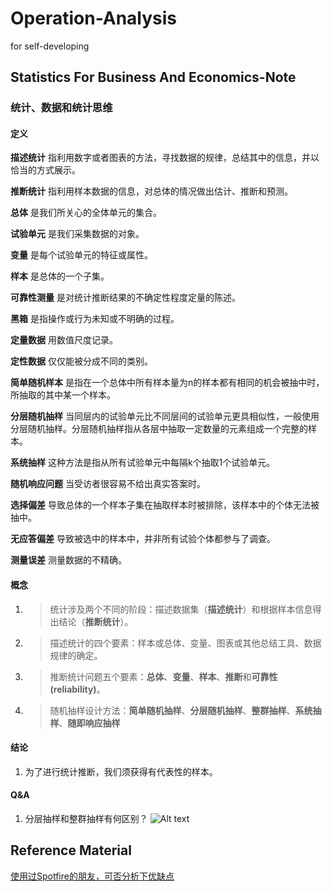 # Operation-Analysis
for self-developing

## Statistics For Business And Economics-Note
### 统计、数据和统计思维
#### 定义
**描述统计** 指利用数字或者图表的方法，寻找数据的规律，总结其中的信息，并以恰当的方式展示。

**推断统计** 指利用样本数据的信息，对总体的情况做出估计、推断和预测。

**总体** 是我们所关心的全体单元的集合。

**试验单元** 是我们采集数据的对象。

**变量** 是每个试验单元的特征或属性。

**样本** 是总体的一个子集。

**可靠性测量** 是对统计推断结果的不确定性程度定量的陈述。

**黑箱** 是指操作或行为未知或不明确的过程。

**定量数据** 用数值尺度记录。

**定性数据** 仅仅能被分成不同的类别。

**简单随机样本** 是指在一个总体中所有样本量为n的样本都有相同的机会被抽中时，所抽取的其中某一个样本。

**分层随机抽样** 当同层内的试验单元比不同层间的试验单元更具相似性，一般使用分层随机抽样。分层随机抽样指从各层中抽取一定数量的元素组成一个完整的样本。

**系统抽样** 这种方法是指从所有试验单元中每隔k个抽取1个试验单元。

**随机响应问题** 当受访者很容易不给出真实答案时。

**选择偏差** 导致总体的一个样本子集在抽取样本时被排除，该样本中的个体无法被抽中。

**无应答偏差** 导致被选中的样本中，并非所有试验个体都参与了调查。

**测量误差** 测量数据的不精确。


#### 概念
1. > 统计涉及两个不同的阶段：描述数据集（**描述统计**）和根据样本信息得出结论（**推断统计**）。
2. > 描述统计的四个要素：样本或总体、变量、图表或其他总结工具、数据规律的确定。
2. > 推断统计问题五个要素：**总体**、**变量**、**样本**、**推断**和**可靠性(reliability)**。
3. > 随机抽样设计方法：**简单随机抽样**、**分层随机抽样**、**整群抽样**、**系统抽样**、**随即响应抽样**

#### 结论
1. 为了进行统计推断，我们须获得有代表性的样本。

#### Q&A
1. 分层抽样和整群抽样有何区别？
![Alt text](https://pic2.zhimg.com/1546ac4bd52323e6f508edb9e9a98dab_r.jpg)

## Reference Material
[使用过Spotfire的朋友，可否分析下优缺点](https://www.zhihu.com/question/41444381)
